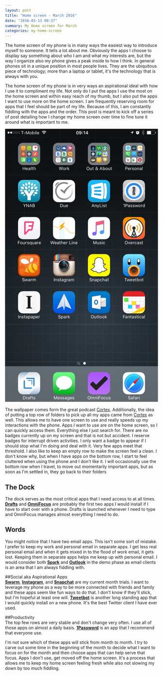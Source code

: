 ```yaml
---
layout: post
title: "Home screen - March 2016"
date: "2016-03-13 09:37"
summary: My Home screen for March
categories: my-home-screen
---
```


The home screen of my phone is in many ways the easiest way to introduce myself to someone. It tells a lot about me. Obviously the apps I choose to display say something about who I am and what my interests are, but the way I organize also my phone gives a peak inside to how I think. In general phones sit in a unique position in most people lives. They are the ubiquitous piece of technology; more than a laptop or tablet, it's the technology that is always with you.

The home screen of my phone is in very ways an aspirational ideal with how I use it to compliment my life. Not only do I put the apps I use the most on the home screen and within easy reach of my thumb, but I also put the apps I want to use more on the home screen. I am frequently reserving room for apps that I feel should be part of my life. Because of this, I am constantly fiddling with the apps and the order. This post is meant to kick off a series of post detailing how I change my home screen over time to fine tune it around what is important to me.  

![home screen ](/images/2016/03/home_screen.jpg)

The wallpaper comes form the great podcast [Cortex](https://www.relay.fm/cortex/3). Additionally, the idea of putting a top row of folders to pick up all my apps came from [Cortex](https://www.relay.fm/cortex) as well. This allows me to have one screen to use and really speeds up my interactions with the phone. Apps I want to use are on the home screen, so I can quickly access them. Everything else I just search for. There are no badges currently up on my screen and that is not but accident. I reserve badges for interrupt driven activities. I only want a badge to appear if I should stop what I'm doing and deal with it. Very few apps meet that threshold. I also like to keep an empty row to make the screen feel a clean. I don't know why, but when I have apps on the bottom row, I start to feel cluttered when using the phone and I don't like it. I will occasionally use the bottom row when I travel, to move out momentarily important apps, but as soon as I'm settled in, they go back to their folders

## The Dock  
The dock serves as the most critical apps that I need access to at all times. **[Drafts](https://geo.itunes.apple.com/us/app/drafts-4-quickly-capture-notes/id905337691?mt=8&at=10lQ9L)** and **[OmniFocus](https://geo.itunes.apple.com/us/app/omnifocus-2/id904071710?mt=8&at=10lQ9L)** are probably the first two apps I would install if I have to start over with a phone. Drafts is launched whenever I need to type and OmniFocus manages almost everything I need to do.

## Words  
You might notice that I have two email apps. This isn't some sort of mistake. I prefer to keep my work and personal email in separate apps. I get less real personal email and when it gets mixed in to the flood of work email, it gets lost. Keeping them in separate apps helps me keep up with personal email. I would consider both **[Spark](https://geo.itunes.apple.com/us/app/spark-like-your-email-again/id997102246?mt=8&at=10lQ9L)** and **[Outlook](https://geo.itunes.apple.com/us/app/microsoft-outlook-email-calendar/id951937596?mt=8&at=10lQ9L)** in the demo phase as email clients is an area that I am always fiddling with.

##Social aka Aspirational Apps  
**[Swarm](https://geo.itunes.apple.com/us/app/swarm-by-foursquare/id870161082?mt=8&at=10lQ9L)**, **[Instagram](https://geo.itunes.apple.com/us/app/instagram/id389801252?mt=8&at=10lQ9L)**, and **[Snapchat](https://geo.itunes.apple.com/us/app/snapchat/id447188370?mt=8&at=10lQ9L)** are my current month trials. I want to leverage my phone as a way to be more connected with friends and family and these apps seem like fun ways to do that. I don't know if they'll stick, but I'm hopeful at least one will. **[Tweetbot](https://geo.itunes.apple.com/us/app/tweetbot-4-for-twitter/id1018355599?mt=8&at=10lQ9L)** is another long standing app that I would quickly install on a new phone. It's the best Twitter client I have ever used.

##Productivity  
The top few rows are very stable and don't change very often. I use all of those apps on almost a daily basis. **[1Password](https://geo.itunes.apple.com/us/app/1password-password-manager/id568903335?mt=8&at=10lQ9L)** is an app that I recommend that everyone use.

I'm not sure which of these apps will stick from month to month. I try to carve out some time in the beginning of the month to decide what I want to focus on for the month and then choose apps that can help serve that focus. Apps I don't use, get moved off the home screen. It's a process that allows me to keep my home screen feeling fresh while also not slowing my down by too much fiddling.
